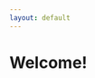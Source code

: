 ```yaml
---
layout: default
---
```


# Welcome!
<script type="text/javascript" src="https://platform.linkedin.com/badges/js/profile.js" async defer></script>

<head>
    <style>
    {
        box-sizing: border-box;
    }
    /* Set additional styling options for the columns*/
    .column {
    float: left;
    width: 50%;
    }

    .row:after {
    content: "";
    display: table;
    clear: both;
    }
    </style>
 </head>
 <body>
    <div class="row">
        <div class="column">
            <p> <div class="LI-profile-badge"  data-version="v1" data-size="medium" data-locale="en_US" data-type="horizontal" data-theme="light" data-vanity="andrescarmo"><a class="LI-simple-link" href='https://br.linkedin.com/in/andrescarmo?trk=profile-badge'>André Soravassi do Carmo</a></div></p>
        </div>
        <div class="column">
            <p>Currently I work with Salesforce Development at BTG Pactual, the largest investment bank in Latin America.
I have also worked with Data Analysis and Business Intelligence using tools like Python and Power BI.
In this website I plan to post some of my personal projects.</p>
        </div>
    </div>
 </body>

## Salesforce

<div id="ImageDiv" style="text-align:center;"> 
<img src="http://salesforcenextgen.com/wp-content/themes/twentysixteen/loading1.gif" width="50" height="50" />
</div>
<script async src="http://salesforcenextgen.com/wp-content/themes/twentysixteen/trailheadWidget.php?yourProfileId=soravassi" type="text/javascript">  </script>

## Power BI Dashboards

[Seattle Crime Trends](./seattle-crime.html). | [Covid Dashboard](./covid-dashboard.html)
